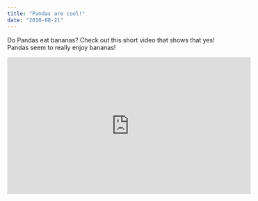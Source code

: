 ```yaml
---
title: "Pandas are cool!"
date: "2010-08-21"
---
```


Do Pandas eat bananas?  Check out this short video that shows that yes!  Pandas seem to
really enjoy bananas!

<iframe width="560" height="315" src="https://www.youtube.com/embed/4SZl1r2O_bY" frameborder="0" allowfullscreen></iframe>
